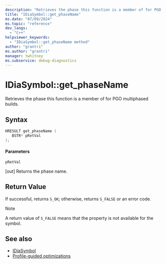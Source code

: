 ```yaml
---
description: "Retrieves the phase this function is a member of for PGO multiphased builds."
title: "IDiaSymbol::get_phaseName"
ms.date: "07/09/2024"
ms.topic: "reference"
dev_langs:
  - "C++"
helpviewer_keywords:
  - "IDiaSymbol::get_phaseName method"
author: "grantri"
ms.author: "grantri"
manager: twhitney
ms.subservice: debug-diagnostics
---
```

# IDiaSymbol::get_phaseName

Retrieves the phase this function is a member of for PGO multiphased builds.

## Syntax

```C++
HRESULT get_phaseName ( 
   BSTR* pRetVal
);
```

#### Parameters

 `pRetVal`

[out] Returns the phase name.

## Return Value

 If successful, returns `S_OK`; otherwise, returns `S_FALSE` or an error code.

> [!NOTE]
> A return value of `S_FALSE` means that the property is not available for the symbol.

## See also
- [IDiaSymbol](../../debugger/debug-interface-access/idiasymbol.md)
- [Profile-guided optimizations](/cpp/build/profile-guided-optimizations)
